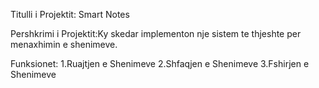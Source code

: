 Titulli i Projektit: Smart Notes

Pershkrimi i Projektit:Ky skedar implementon nje sistem te thjeshte per menaxhimin e shenimeve.

Funksionet:
1.Ruajtjen e Shenimeve
2.Shfaqjen e Shenimeve
3.Fshirjen e Shenimeve

